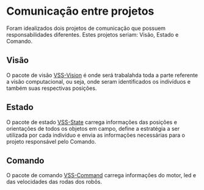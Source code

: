 # Comunicação entre projetos

Foram idealizados dois projetos de comunicação que possuem responsabilidades diferentes. 
Estes projetos seriam: Visão, Estado e Comando.

## Visão
O pacote de visão [VSS-Vision](vss_vision.md) é onde será trabalahda toda a parte referente a visão computacional, ou seja,
 onde seram identificados os indivíduos e também suas respectivas posições.

## Estado
O pacote de estado [VSS-State](vss_state.md) carrega informações das posições e orientações de todos os objetos em campo, define a estratégia 
a ser utilizada por cada indivíduo e envia as informações necessárias para o projeto responsável pelo Comando.

## Comando
O pacote de comando [VSS-Command](vss_command.md) carrega informações do motor, led e das velocidades das rodas dos robôs.
